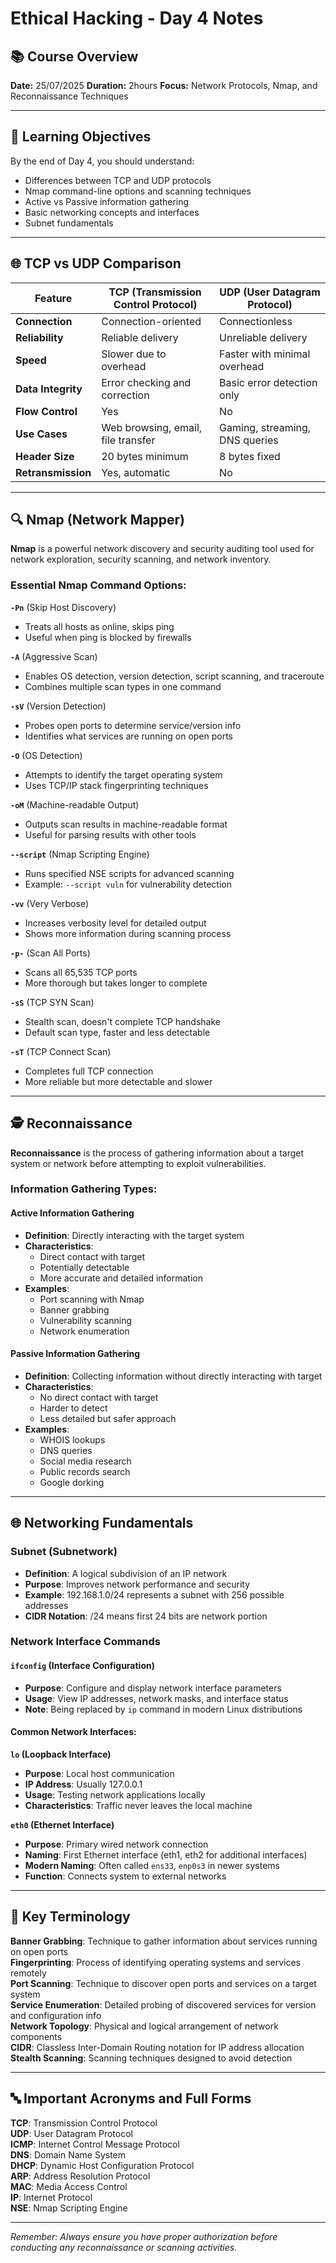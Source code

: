 # Ethical Hacking - Day 4 Notes

## 📚 Course Overview
**Date:** 25/07/2025
**Duration:** 2hours 
**Focus:** Network Protocols, Nmap, and Reconnaissance Techniques

---

## 🎯 Learning Objectives
By the end of Day 4, you should understand:
- Differences between TCP and UDP protocols
- Nmap command-line options and scanning techniques
- Active vs Passive information gathering
- Basic networking concepts and interfaces
- Subnet fundamentals

---

## 🌐 TCP vs UDP Comparison

| Feature | TCP (Transmission Control Protocol) | UDP (User Datagram Protocol) |
|---------|-------------------------------------|------------------------------|
| **Connection** | Connection-oriented | Connectionless |
| **Reliability** | Reliable delivery | Unreliable delivery |
| **Speed** | Slower due to overhead | Faster with minimal overhead |
| **Data Integrity** | Error checking and correction | Basic error detection only |
| **Flow Control** | Yes | No |
| **Use Cases** | Web browsing, email, file transfer | Gaming, streaming, DNS queries |
| **Header Size** | 20 bytes minimum | 8 bytes fixed |
| **Retransmission** | Yes, automatic | No |

---

## 🔍 Nmap (Network Mapper)

**Nmap** is a powerful network discovery and security auditing tool used for network exploration, security scanning, and network inventory.

### Essential Nmap Command Options:

**`-Pn`** (Skip Host Discovery)
- Treats all hosts as online, skips ping
- Useful when ping is blocked by firewalls

**`-A`** (Aggressive Scan)
- Enables OS detection, version detection, script scanning, and traceroute
- Combines multiple scan types in one command

**`-sV`** (Version Detection)
- Probes open ports to determine service/version info
- Identifies what services are running on open ports

**`-O`** (OS Detection)
- Attempts to identify the target operating system
- Uses TCP/IP stack fingerprinting techniques

**`-oM`** (Machine-readable Output)
- Outputs scan results in machine-readable format
- Useful for parsing results with other tools

**`--script`** (Nmap Scripting Engine)
- Runs specified NSE scripts for advanced scanning
- Example: `--script vuln` for vulnerability detection

**`-vv`** (Very Verbose)
- Increases verbosity level for detailed output
- Shows more information during scanning process

**`-p-`** (Scan All Ports)
- Scans all 65,535 TCP ports
- More thorough but takes longer to complete

**`-sS`** (TCP SYN Scan)
- Stealth scan, doesn't complete TCP handshake
- Default scan type, faster and less detectable

**`-sT`** (TCP Connect Scan)
- Completes full TCP connection
- More reliable but more detectable and slower

---

## 🕵️ Reconnaissance

**Reconnaissance** is the process of gathering information about a target system or network before attempting to exploit vulnerabilities.

### Information Gathering Types:

#### **Active Information Gathering**
- **Definition**: Directly interacting with the target system
- **Characteristics**: 
  - Direct contact with target
  - Potentially detectable
  - More accurate and detailed information
- **Examples**:
  - Port scanning with Nmap
  - Banner grabbing
  - Vulnerability scanning
  - Network enumeration

#### **Passive Information Gathering**
- **Definition**: Collecting information without directly interacting with target
- **Characteristics**:
  - No direct contact with target
  - Harder to detect
  - Less detailed but safer approach
- **Examples**:
  - WHOIS lookups
  - DNS queries
  - Social media research
  - Public records search
  - Google dorking

---

## 🌐 Networking Fundamentals

### Subnet (Subnetwork)
- **Definition**: A logical subdivision of an IP network
- **Purpose**: Improves network performance and security
- **Example**: 192.168.1.0/24 represents a subnet with 256 possible addresses
- **CIDR Notation**: /24 means first 24 bits are network portion

### Network Interface Commands

#### `ifconfig` (Interface Configuration)
- **Purpose**: Configure and display network interface parameters
- **Usage**: View IP addresses, network masks, and interface status
- **Note**: Being replaced by `ip` command in modern Linux distributions

#### Common Network Interfaces:

**`lo` (Loopback Interface)**
- **Purpose**: Local host communication
- **IP Address**: Usually 127.0.0.1
- **Usage**: Testing network applications locally
- **Characteristics**: Traffic never leaves the local machine

**`eth0` (Ethernet Interface)**
- **Purpose**: Primary wired network connection
- **Naming**: First Ethernet interface (eth1, eth2 for additional interfaces)
- **Modern Naming**: Often called `ens33`, `enp0s3` in newer systems
- **Function**: Connects system to external networks

---

## 📖 Key Terminology

**Banner Grabbing**: Technique to gather information about services running on open ports  
**Fingerprinting**: Process of identifying operating systems and services remotely  
**Port Scanning**: Technique to discover open ports and services on a target system  
**Service Enumeration**: Detailed probing of discovered services for version and configuration info  
**Network Topology**: Physical and logical arrangement of network components  
**CIDR**: Classless Inter-Domain Routing notation for IP address allocation  
**Stealth Scanning**: Scanning techniques designed to avoid detection  

---

## 🔤 Important Acronyms and Full Forms

**TCP**: Transmission Control Protocol  
**UDP**: User Datagram Protocol  
**ICMP**: Internet Control Message Protocol  
**DNS**: Domain Name System  
**DHCP**: Dynamic Host Configuration Protocol  
**ARP**: Address Resolution Protocol  
**MAC**: Media Access Control  
**IP**: Internet Protocol  
**NSE**: Nmap Scripting Engine  

---

*Remember: Always ensure you have proper authorization before conducting any reconnaissance or scanning activities.*
